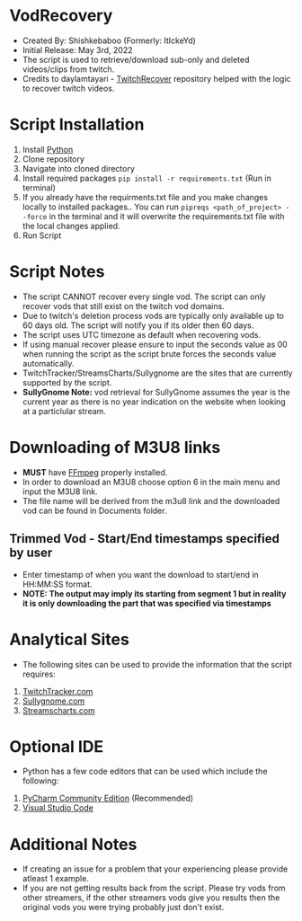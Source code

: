 # VodRecovery
* Created By: Shishkebaboo (Formerly: ItIckeYd)
* Initial Release: May 3rd, 2022
* The script is used to retrieve/download sub-only and deleted videos/clips from twitch.
* Credits to daylamtayari - [TwitchRecover](https://github.com/TwitchRecover/TwitchRecover) repository helped with the logic to recover twitch videos.

# Script Installation
1. Install [Python](https://www.python.org/downloads/)
2. Clone repository
3. Navigate into cloned directory
4. Install required packages ``` pip install -r requirements.txt ``` (Run in terminal)
5. If you already have the requirments.txt file and you make changes locally to installed packages.. You can run ```pipreqs <path_of_project> --force``` in the terminal and it will overwrite the requirements.txt file with the local changes applied.
6. Run Script

# Script Notes
* The script CANNOT recover every single vod. The script can only recover vods that still exist on the twitch vod domains.
* Due to twitch's deletion process vods are typically only available up to 60 days old. The script will notify you if its older then 60 days.
* The script uses UTC timezone as default when recovering vods.
* If using manual recover please ensure to input the seconds value as 00 when running the script as the script brute forces the seconds value automatically.
* TwitchTracker/StreamsCharts/Sullygnome are the sites that are currently supported by the script.
* **SullyGnome Note:**  vod retrieval for SullyGnome assumes the year is the current year as there is no year indication on the website when looking at a particlular stream.

# Downloading of M3U8 links
* **MUST** have [FFmpeg](https://github.com/FFmpeg/FFmpeg) properly installed.
* In order to download an M3U8 choose option 6 in the main menu and input the M3U8 link.
* The file name will be derived from the m3u8 link and the downloaded vod can be found in Documents folder.
## Trimmed Vod - Start/End timestamps specified by user
* Enter timestamp of when you want the download to start/end in HH:MM:SS format.
* **NOTE: The output may imply its starting from segment 1 but in reality it is only downloading the part that was specified via timestamps**


# Analytical Sites
* The following sites can be used to provide the information that the script requires:
1. [TwitchTracker.com](https://twitchtracker.com/)
2. [Sullygnome.com](https://sullygnome.com/)
3. [Streamscharts.com](https://streamscharts.com/)

# Optional IDE
* Python has a few code editors that can be used which include the following:
1. [PyCharm Community Edition](https://www.jetbrains.com/pycharm/) (Recommended)
2. [Visual Studio Code](https://code.visualstudio.com/download)

# Additional Notes
* If creating an issue for a problem that your experiencing please provide atleast 1 example.
* If you are not getting results back from the script. Please try vods from other streamers, if the other streamers vods give you results then the original vods you were trying probably just don't exist. 
